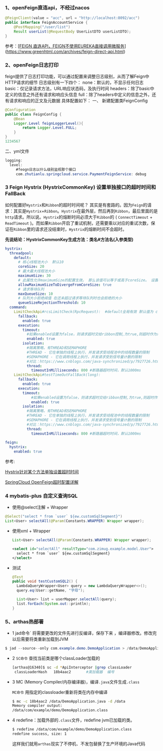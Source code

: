 

### 1、openFeign直连api，不经过nacos

```java
@FeignClient(value = "acc", url = "http://localhost:8092/acc")
public interface FeignAccountService {
    @PostMapping("/user/list")
    Result userList(@RequestBody UserListDTO userListDTO);
}
```

参考：[[FEIGN 直连API，FEIGN不使用EUREKA直接调用微服务](https://www.greenhtml.com/archives/feign-direct-api.html)](https://www.greenhtml.com/archives/feign-direct-api.html)

### 2、openFeign日志打印

feign提供了日志打印功能，可以通过配置来调整日志级别，从而了解Feign中HTTP请求的细节
日志级别有一下四个：
none：默认的，不显示任何日志
basic：仅记录请求方法，URL响应状态码，及执行时间
headers：除了basic中定义的信息之外还有请求和响应头信息
full：除了headers中定义的信息之外，还有请求和响应的正文及元数据
具体配置如下：
一、 新建配置类FeignConfig

```java
@Configuration
public class FeignConfig {
    @Bean
    Logger.Level feignLoggerLevel(){
        return Logger.Level.FULL;
    }
}
1234567
```

二、yml文件

```java
logging:
  level:
     #feogn日志以什么级别监视那个接口
     com.zhutianlu.springcloud.service.PaymentFeignService: debug
```

### 3 Feign Hystrix (HystrixCommonKey) 设置单独接口的超时时间和FallBack

如何配置好`Hystrix`和`Ribbon`的超时时间呢？
其实是有套路的。因为`Feign`的请求：其实是`Hystrix`+`Ribbon`。`Hystrix`在最外层，然后再到`Ribbon`，最后里面的是`http`请求。所以说。`Hystrix`的熔断时间必须大于`Ribbon`的 ( `ConnectTimeout` + `ReadTimeout` )。而如果`Ribbon`开启了重试机制，还需要乘以对应的重试次数，保证在`Ribbon`里的请求还没结束时，`Hystrix`的熔断时间不会超时。

**先说结论：HystrixCommonKey生成方法：类名#方法名(入参类型)**

```yaml
hystrix:
  threadpool:
    default:
      # 核心线程池大小  默认10
      coreSize: 20
      # 最大最大线程池大小
      maximumSize: 30
      # 此属性允许maximumSize的配置生效。 那么该值可以等于或高于coreSize。 设置coreSize <maximumSize会创建一个线程池，该线程池可以支持maximumSize并发，但在相对不活动期间将向系统返回线程。 （以keepAliveTimeInMinutes为准）
      allowMaximumSizeToDivergeFromCoreSize: true
      # 请求等待队列
      maxQueueSize: 10
      # 队列大小拒绝阀值 在还未超过请求等待队列时也会拒绝的大小
      queueSizeRejectionThreshold: 10
  command:
    LimitCheckApi#rcsLimitCheck(RpcRequest):  #default全局有效 默认值为 commonKey commonKey生成方法在 Feign.configKey(target.type(), method) 中
      fallback:
        enabled: true
      execution:
        timeout:
          #如果enabled设置为false，则请求超时交给ribbon控制,为true,则超时作为熔断根据
          enabled: true
        isolation:
          #隔离策略，有THREAD和SEMAPHORE
          #THREAD - 它在单独的线程上执行，并发请求受线程池中的线程数量的限制
          #SEMAPHORE - 它在调用线程上执行，并发请求受到信号量计数的限制
          #对比：https://www.cnblogs.com/java-synchronized/p/7927726.html
          thread:
            timeoutInMilliseconds: 800 #断路器超时时间，默认1000ms
    LimitCheckApi#testTimeOutFallBack(long):
      fallback:
        enabled: true
      execution:
        timeout:
            #如果enabled设置为false，则请求超时交给ribbon控制,为true,则超时作为熔断根据
            enabled: true
        isolation:
          #隔离策略，有THREAD和SEMAPHORE
          #THREAD - 它在单独的线程上执行，并发请求受线程池中的线程数量的限制
          #SEMAPHORE - 它在调用线程上执行，并发请求受到信号量计数的限制
          #对比：https://www.cnblogs.com/java-synchronized/p/7927726.html
          thread:
            timeoutInMilliseconds: 800 #断路器超时时间，默认1000ms
 
feign:
  hystrix:
    enabled: true
```

参考: 

[Hystrix针对某个方法单独设置超时时间](https://blog.csdn.net/jerry010101/article/details/90143919?utm_medium=distribute.pc_relevant.none-task-blog-baidujs_title-2&spm=1001.2101.3001.4242)

[SpringCloud OpenFeign超时配置详解](https://blog.csdn.net/a1036645146/article/details/108297183)

### 4 mybatis-plus 自定义查询SQL

- 使用@select注解 + Wrapper 

```java
@Select("select * from `user` ${ew.customSqlSegment}")
List<User> selectAll(@Param(Constants.WRAPPER) Wrapper wrapper);
```

- 使用xml + Wrapper 

  ```java
  List<User> selectAll(@Param(Constants.WRAPPER) Wrapper wrapper);
  ```

  ```xml
  <select id="selectAll" resultType="com.zimug.example.model.User">
    select * from `user` ${ew.customSqlSegment}
  </select>
  ```

- 测试

  ```java
  @Test
  public void testCustomSQL2() {
    LambdaQueryWrapper<User> query = new LambdaQueryWrapper<>();
    query.eq(User::getName, "字母");
  
    List<User> list = userMapper.selectAll(query);
    list.forEach(System.out::println);
  }
  ```


### 5、arthas热部署

- 1 jad命令` 将需要更改的文件先进行反编译，保存下来 ，编译器修改。修改完以后需要将类重新加载到JVM

```java
$ jad --source--only com.example.demo.DemoApplication > /data/DemoApplication.java
```

- 2 `SC命令` 查找当前类是哪个classLoader加载的

  ```bash
  [arthas@16340]$ sc -d *ApiInterceptor |grep classLoader
   classLoaderHash   18b4aac2		#类加载器  编号
  ```

- 3 MC (Memory Compiler/内存编译器)，编译`.java`文件生成`.class` 

  `MC命令` 用指定的classloader重新将类在内存中编译

  ```bash
  $ mc -c 18b4aac2 /data/DemoApplication.java -d /data 
  Memory compiler output:
  /data/com/example/demo/DemoApplication.class
  ```

- 4 redefine：加载外部的`.class`文件，redefine jvm已加载的类。

  ```bash
  $ redefine /data/com/example/demo/DemoApplication.class  
  redefine success, size: 1
  ```

  这样我们就用`arthas`现实了不停机、不发包替换了生产环境的Java代码